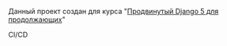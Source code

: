 Данный проект создан для курса "[Продвинутый Django 5 для продолжающих](https://stepik.org/course/177355/promo)"

CI/CD

